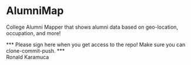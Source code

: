 # AlumniMap
College Alumni Mapper that shows alumni data based on geo-location, occupation, and more!

*** Please sign here when you get access to the repo! Make sure you can clone-commit-push. *** \
Ronald Karamuca 
